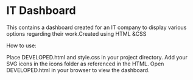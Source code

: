 # IT Dashboard
This contains a dashboard created for an IT company to display various options regarding their work.Created using HTML &CSS

How to use:

Place DEVELOPED.html and style.css in your project directory.
Add your SVG icons in the icons folder as referenced in the HTML.
Open DEVELOPED.html in your browser to view the dashboard.